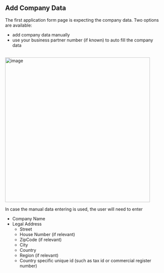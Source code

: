 ## Add Company Data

The first application form page is expecting the company data.
Two options are available:
- add company data manually
- use your business partner number (if known) to auto fill the company data

<br>
<img width="470" alt="image" src="https://user-images.githubusercontent.com/94133633/221654912-44d21a36-3f3a-42c3-bae7-7e8b6013d4ff.png">
<br>

In case the manual data entering is used, the user will need to enter
- Company Name
- Legal Address
	- Street
	- House Number (if relevant)
	- ZipCode (if relevant)
	- City
	- Country
	- Region (if relevant)
	- Country specific unique id (such as tax id or commercial register number)

<br>
<br>
